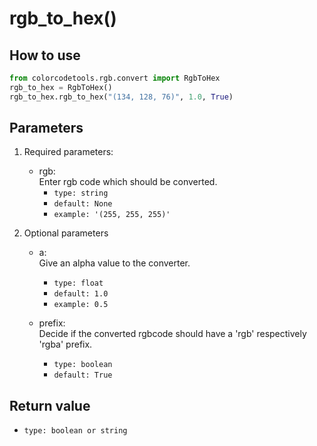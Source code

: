 # rgb_to_hex()

## How to use

```python
from colorcodetools.rgb.convert import RgbToHex
rgb_to_hex = RgbToHex()
rgb_to_hex.rgb_to_hex("(134, 128, 76)", 1.0, True)
   ```

## Parameters

1. Required parameters:

   - rgb:  
      Enter rgb code which should be converted.
     - `type: string`
     - `default: None`
     - `example: '(255, 255, 255)'`

2. Optional parameters

   - a:  
     Give an alpha value to the converter.

     - `type: float`
     - `default: 1.0`
     - `example: 0.5`

   - prefix:  
     Decide if the converted rgbcode should have a 'rgb' respectively 'rgba' prefix.
     - `type: boolean`
     - `default: True`

## Return value

- `type: boolean or string`
